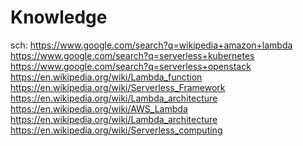 # Knowledge
sch: https://www.google.com/search?q=wikipedia+amazon+lambda https://www.google.com/search?q=serverless+kubernetes https://www.google.com/search?q=serverless+openstack https://en.wikipedia.org/wiki/Lambda_function https://en.wikipedia.org/wiki/Serverless_Framework https://en.wikipedia.org/wiki/Lambda_architecture https://en.wikipedia.org/wiki/AWS_Lambda https://en.wikipedia.org/wiki/Lambda_architecture https://en.wikipedia.org/wiki/Serverless_computing
